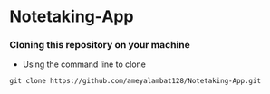 # Notetaking-App

### Cloning this repository on your machine

- Using the command line to clone
 ```
 git clone https://github.com/ameyalambat128/Notetaking-App.git
 ```

